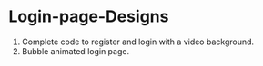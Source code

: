 # Login-page-Designs
1. Complete code to register and login with a video background.
2. Bubble animated login page.
